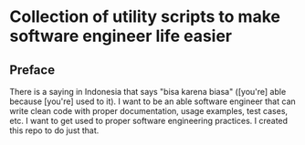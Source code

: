 # Collection of utility scripts to make software engineer life easier

## Preface

There is a saying in Indonesia that says "bisa karena biasa" ([you're] able because [you're] used to it).
I want to be an able software engineer that can write clean code with proper documentation, usage examples, test cases, etc.
I want to get used to proper software engineering practices.
I created this repo to do just that.

